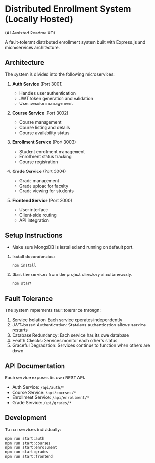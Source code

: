 # Distributed Enrollment System (Locally Hosted)

(AI Assisted Readme XD)

A fault-tolerant distributed enrollment system built with Express.js and microservices architecture.

## Architecture

The system is divided into the following microservices:

1. **Auth Service** (Port 3001)
   - Handles user authentication
   - JWT token generation and validation
   - User session management

2. **Course Service** (Port 3002)
   - Course management
   - Course listing and details
   - Course availability status

3. **Enrollment Service** (Port 3003)
   - Student enrollment management
   - Enrollment status tracking
   - Course registration

4. **Grade Service** (Port 3004)
   - Grade management
   - Grade upload for faculty
   - Grade viewing for students

5. **Frontend Service** (Port 3000)
   - User interface
   - Client-side routing
   - API integration

## Setup Instructions

* Make sure MongoDB is installed and running on default port.

1. Install dependencies:
   ```bash
   npm install
   ```

2. Start the services from the project directory simultaneously:
   ```bash
   npm start
   ```

## Fault Tolerance

The system implements fault tolerance through:

1. Service Isolation: Each service operates independently
2. JWT-based Authentication: Stateless authentication allows service restarts
3. Database Redundancy: Each service has its own database
4. Health Checks: Services monitor each other's status
5. Graceful Degradation: Services continue to function when others are down

## API Documentation

Each service exposes its own REST API:

- Auth Service: `/api/auth/*`
- Course Service: `/api/courses/*`
- Enrollment Service: `/api/enrollment/*`
- Grade Service: `/api/grades/*`

## Development

To run services individually:

```bash
npm run start:auth
npm run start:courses
npm run start:enrollment
npm run start:grades
npm run start:frontend
``` 
